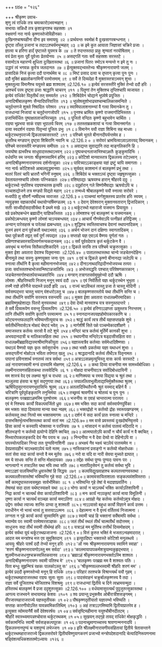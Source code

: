 +++
title = "१२६"

+++
श्रीकृष्ण उवाच-  
शृणु त्वं राधिके तत्र चमत्कारोऽभवन्महान् ।  
सभायाः सन्निधौ तत्र कृशाङ्गाश्च सहस्रशः ॥१  
रुक्षवर्णा नरा नार्यः कृष्णास्तेजोविहीनकाः ।  
दुःखिनश्चाश्रयहीना दीना इव समाययुः ॥२ ॥
प्रार्थयन्तः स्वमोक्षं वै दुःखसागरबन्धनात् ।  
दृष्ट्वा ताँस्तु प्रजानां च तदाऽऽश्चर्यमभून्महत् ॥३ ॥
क इमे कुत आयाता जिज्ञासां चक्रिरे प्रजाः ।  
ज्ञात्वा च हरिणा हार्दं पृष्टास्ते यूयमत्र के ॥४ ॥
ते रुदन्तस्तदा प्राहुः शृण्वतां नरयोषिताम् ।  
वयं प्रेता मृताः पूर्वे पूर्वजाः प्रेतयोनयः ॥५ ॥
असद्गतिं गताः सर्वे सहस्रशः सरस्तटे ।  
वसामोऽत्र महारण्ये क्षुधिता दुःखितास्तथा ॥६ ॥
प्रजानां पितरः स्मोऽत्र मन्यन्ते न इमे तु नः ।  
उद्धारं त्वं भगवन्नः कुर्वत्र जलदानतः ॥७ ॥
ईत्युक्तवद्भ्यस्तेभ्यः श्रीकृष्णनारायणो जलम् ।  
प्रासादिकं निजं कृत्वा ददौ पानार्थमेव च ॥८ ॥
मिष्टं प्रसाद दत्वा च तृप्तान् कृत्वा पुनः पुनः ।  
ददौ मुक्तिं ब्रह्मलोकगामिनीं परमोत्तमाम् ॥९ ॥
सर्वे ते दिव्यदेहा वै मुक्तास्तत्राऽभवन् शुभाः ।  
मुक्ततुल्या विमानैश्च ययुस्ते ब्रह्म शाश्वतम् ॥2.126.१० ॥
इत्येवं सरसस्तीरे मुक्तिं तेभ्यो ददौ हरिः ।  
आश्चर्यं परम दृष्ट्वा प्रजाः श्राद्धानि चाचरन् ॥११ ॥
पितॄणां तेन मुक्तिश्च तृप्तिश्चापि व्यजायत ।  
इत्येवं राधिके! पितृतीर्थं तत् समवर्तत ॥१२ ॥
शिबिदेवेन चोद्याने भूपवेषे प्रपूजितः ।  
अनादिश्रीबालकृष्णः सैन्यादिपरिवारितः ॥१३ ॥
भूपवेषसुशोभाढ्यश्चाम्बालिकासमन्विते ।  
चतुर्दन्तगजे शुक्ले निषादितः परेश्वरः ॥१४॥
स्वामिपालाशनाम्न्यां वै गत्वा विमानकेन तु ।  
राजधान्यां निजायां च चतुर्दन्तगजोपरि ॥१५ ॥
पुनश्च भ्रामितः कृष्णो राजमार्गादिभिस्ततः ।  
प्रजाभिर्वर्धितः पुष्पाक्षतलाजाभिरच्युतः ॥१६ ॥
पूजितो वन्दितः कृष्णो बहुभावेन चार्थितः ।  
राज्ञ्या भूप्रभया साकं राज्ञा भूपालये चिरम् ॥१७ ॥
ततस्ताम्रकशायां च गत्वा विमानमार्गतः ।  
दत्वा स्वदर्शनं राज्ञ्याः पितृभ्यां पूजितः प्रभुः ॥१ ८॥
विमानेन ययौ राज्ञा शिबिना सह माधवः ।  
थर्कूटस्थनृपराज्ये द्विकलाख्यसरस्तटे ॥१९ ॥
पश्चिमे भूतले बीनानदीपर्यन्तमेव ह ।  
कृताँश्च मण्डपान् दृष्ट्वा शिबिराणि नवानि च ॥2.126.२ ० ॥
सरोवरं भ्रामयित्वाऽवाऽतारयद् विमानकम् ।  
पश्चिमे सरसस्तीरे मण्डपस्य समीपतः ॥२ १ ॥
अवाद्यन्त सुवाद्यानि तदा माङ्गलिकानि हि ।  
जयघोषा ह्यभवँश्च साधुवादास्तथाऽभवन् ॥२२॥
पुष्पचन्दनलाजाभिश्चाऽक्षतैः कुङ्कुमादिभिः ।  
वर्धयन्ति स्म जनताः श्रीकृष्णस्वामिनं हरिम् ॥२३॥
कोटिशो मानवास्तत्र द्विकलस्य तटेऽभवन् ।  
अनादिश्रीकृष्णनारायणस्य दर्शनोत्सुकाः ॥२४॥
पावित्र्याऽऽकाङ्क्षया यज्ञं द्रष्टुं चापि समागताः ।  
नरा नार्यः कोटिशस्ते आबालवृद्धमानवाः ॥२५॥
सूर्यवत् काशमानं तं बालकृष्णं प्रभुं तथा ।  
मातरं पितरं चापि भ्रातरौ भगिनीं स्नुषाम् ॥२६ ॥
शिबिदेवं च भक्ताऽग्र्यं दृष्ट्वा जहृषुरुत्सुकाः ।  
देवतायतनश्चापि लोमशः पत्निकाव्रतः ॥२७॥
वशिष्ठाद्याः ऋषयश्च हारान् श्रीहरये ददुः ।  
थर्कूटस्थो नृपतिश्च राज्ञ्यश्चतस्र इत्यपि ॥२८॥
ददुर्हारान् गले विष्णोर्मेषाद्याः ऋषयोऽपि च ।  
पञ्चाशद्योजने तत्र मण्डपो विद्यते महान् ॥२९॥
तन्मध्ये श्रीबालकृष्णो ययौ स्नात्वा सरोवरे ।  
मध्यपीठे तु सौवर्णे न्यषीदच्च व्यराजत ॥2.126.३ ०॥
पञ्चम्यां मार्गशुक्लस्य प्रातरेव हरिः स्वयम् ।  
न्ययुङ्क्त यज्ञकार्यार्थं यथायोग्यर्षिमण्डलम् ॥३ १ ॥
देवान् देवेश्वरान् मुक्तानवतारान् द्विजादिकान् ।  
सतीः साध्वीर्दासदासीर्यथा वै प्रथमे मखे ॥३ २॥
थर्कूटस्थो महाराजो यजमानः प्रियायुतः ।  
वव्रे प्रकोष्ठबन्धेन ब्रह्मादीन् याज्ञिकाँस्ततः ॥३३॥
लोमशश्च नृपं बालकृष्णं च यजमानकम् ।  
प्रकोष्ठेऽबन्धयत् कृष्णो लोमशं चाऽप्यबन्धयत् ॥३४॥
आचार्यं गौणमेवाऽपि पत्नीव्रतं हरिद्विजम् ।  
अन्यान् पारेसहस्रं च पारेलक्षं ह्यबन्धयत् ॥३५॥
शुद्धिश्च स्वस्तिवाचश्च देवानां स्थापनादिकम् ।  
पूजनं हवनं दानं पूर्वक्रतौ यथाऽभवत् ॥३६ ॥
अर्चनं भोजनं दानं दक्षिणाः स्वागतादिकम् ।  
यथा पूर्वक्रतौ तद्वत् सर्वं पूर्णं त्वपद्यत ॥३७॥
सप्ताहो यज्ञ एवाऽयं वैष्णवः पूर्णतां गतः ।  
दक्षिणाश्चान्नवस्त्रादिस्वर्णरूप्यकदानकम् ॥३८॥
सर्वं पूर्ववदेवात्र कृतं थर्कूटकेन वै ।  
अवभृथं च मार्गस्य सितैकादशिकादिने ॥३९॥
द्विकले सरसि तत्र पश्चिमे चक्रुरुत्सुकाः ।  
मुक्ता ईशा अवतारा देवाश्च पितृमानवाः ॥2.126.४० ॥
पातालस्थास्तथा चान्ये जडचेतनदेहिनः ।  
बीनामूले तथा सस्नुः कृष्णयुक्ता जनाः पुनः ॥४१ ॥
एवं च द्विकले कृष्णो बीनानद्या जलेऽपि च ।  
स्नात्वा तीर्थानि वै कृत्वा महीमानानभोजयत् ॥४२॥
दीनाऽनाथदरिद्रादीनभोजयच्च तत्परः ।  
प्रजाः सर्वास्ततश्चाभोजयन्मिष्टान्नजातिभिः ॥४३ ॥
अभोजयद्धरिः पश्चात् परिवेषणकारकान् ।  
जडचेतनवर्गाश्चातर्पयाच्चन्नवारिभिः ॥४४॥
मन्त्रान् तत्रागतसर्वमुमुक्षेभ्यो ददौ ऋषिः ।  
लोमशः .श्रीहरिश्चापि निजान् मनून् स्वयं ददौ ॥४५ ॥
एवं निर्वर्तितो यज्ञः थर्कूटस्थेन भूभृता ।  
तस्मै राज्ञे हरिर्नैजे पादाब्जे प्रददौ हृदि ॥४६ ॥
राज्यं चाऽविचलं त्वस्तु प्रजा ते चास्तु मोदिनी ।  
सर्वसम्पद्भरा चास्तु भवान् वंशधरोऽस्तु च ॥४७॥
बालकृष्णसरस्तोये यथा तीर्थानि सन्ति च ।  
तथा तीर्थानि सर्वाणि सरस्यत्र वसन्त्वपि ॥४८॥
मुक्ता ईशा अवतारा राधालक्ष्मीरमादिकाः ।  
ब्रह्मविष्णुमहेशाद्याः पितरो मुनयस्तथा ॥४९॥
देवा देव्यो मानवाश्च यत्र सस्नुस्तदन्तरे ।  
ते सर्वे दिव्यरूपेण वसन्तु दिव्यरूपिणः ॥2.126.५० ॥
इत्येवं हरिणाऽऽज्ञप्ता ऊषुस्तत्र निरन्तरम् ।  
तानि तीर्थानि सर्वाणि कृतानि परमात्मना ॥५ १॥
स्नानदानजपयज्ञहोमोपकारकाणि च ।  
कोट्यनन्तफलदानि भविष्यन्तीत्युवाच सः ॥५२॥
श्राद्धं कार्यं त्वत्र तीर्थे यज्ञसप्ताहके शुभे ।  
सर्वतीर्थनिवासेऽत्र मोक्षदं चेष्टदं भवेत् ॥५ ३ ॥
मार्गशीर्षे सिते पक्षे पञ्चम्येकादशीक्षणे ।  
समाजस्तत्र कर्तव्यः सरसो वै तटे शुभे ॥५४॥
मन्दिरं चात्र कर्तव्यं मूर्तिर्मे कानकी शुभा ।  
अभयदानदात्री च मालिकासहिता तथा ॥५५ ॥
स्थापनीया मन्दिरेऽत्र षड्दासीसहिता वरा ।  
राधालक्ष्मीब्रह्मविद्यारमाश्रीमाणिकीयुता ॥५६॥
यज्ञास्त्वत्रैव कर्तव्याः सर्वमेधादिवैष्णवाः ।  
यथाऽयं वैष्णवो यज्ञः कृतः सर्वसुरार्चनः ॥५७॥
तथा भक्तैः प्रकर्तव्या यज्ञा यथाधनं शुभाः ।  
असद्गतीनां मोक्षोऽत्र भविता तर्पणात् खलु ॥५८॥
श्राद्धदानादि कर्तव्यं तीर्थेऽत्र पितृनामतः ।  
पापानां प्रविनाशार्थं स्नातव्यं त्वत्र सर्वथा ॥५९॥
अत्राऽऽसन्नमृत्युभिस्तु वासः कार्यः सरस्तटे ।  
अहं नारायणस्वामी मन्त्रं दास्यामि मोक्षणम् ॥2.126.६ ० ॥
कथा दिव्या वाचनीया मम सामर्थ्यबोधिकाः ।  
लक्ष्मीनारायणसंहिताकथा तत्त्ववेदिभिः ॥६ १ ॥
मोक्षदा वाचनीयाऽत्र सर्वादिबोधदायिनी ।  
मम शास्त्रं वेद एव लक्ष्म्या श्रुतं च राधया ॥६ २॥
माणिक्यया च रमया विद्यया च श्रुतं तथा ।  
मञ्जुलया हंसया च श्रुतं सद्गुणया तथा ॥६३॥
जयाललिताभूलीलाद्याभिर्मुक्तैस्तथा श्रुतम् ।  
ऋषिपितृसुरनारायणभूवासिभिः श्रुतम् ॥६४॥
अतलादिस्थितैरन्यैः श्रुतं यस्माद् बहिर्न वै ।  
चरित्राणि पूर्वपूर्वङ्कृतानि तनुभिर्मया ॥६५॥
तच्छ्रव्यं श्रावणीयं च श्रोतव्यं च पुनः पुनः ।  
बालकृष्णः परब्रह्माऽहमस्मि पुरुषोत्तमः ॥६६॥
भजनीयः स एवाहं चान्तरात्मा परात्परः ।  
एवं मे निश्चयः कार्यो विकल्पवर्जितो ध्रुवः ॥६७॥
मम भक्तिः सदा कार्या सर्वस्वार्पणपूर्विका ।  
मम भक्ताः सदा दिव्यतया मान्या यथा न्वहम् ॥६८॥
भक्तद्रोहो न कर्तव्यो द्रोहः स्वरूपखण्डनम् ।  
कर्तव्यस्तु तथा नित्यो मम भक्तसमागमः ॥६९॥
दर्शनं मे सदा कार्यं प्रातः स्नात्वा च मन्दिरे ।  
दासभक्तिर्भृत्यभक्तिस्तथा कार्या सतां मम ॥2.126.७०॥
मम वासे प्रवस्तव्यं दुःखदोषनिवृत्तये ।  
हिंसा कार्या न कस्यापि भोक्तव्या न परस्त्रियः ॥७ १ ॥
मांसादनं न कर्तव्यं पातव्यं मदिरादि न ।  
शीलभङ्गो न कर्तव्यो ह्ययोग्ये देहिनि क्वचित् ॥७२॥
आत्मघातोऽपि कार्यो न चौर्यं कार्यं न वै क्वचित् ।  
मिथ्यारोपकलङ्कादि देयं नैव पराय च ॥७३ ॥
निन्दनीया न वै देवा देव्यो वा देहिनोऽपि वा ।  
पापस्योत्पादिका निन्दा ततः पुण्यविनाशिनी ॥७४॥
अभक्ष्यं नैव भक्ष्यं चाऽपेयं पातव्यमेव न ।  
देवप्रसादहीनं चाऽभक्ष्याऽपेयं यतो मतम् ॥७५॥
नास्तिकानां प्रसङ्गो न कर्तव्यो मोक्षरोधकः ।  
सतां सेवा सदा कार्या सन्तो वै मम मूर्तयः ॥७६॥
नरो वा यदि वा नारी सेवया मुच्यते ह्यघात् ।  
मम ये साधवः सन्ति ते सन्ति मोक्षदायकाः ॥७७॥
तद्देहः सर्वथा पुण्यः पुण्यदः पावनः परः ।  
भागत्यागो न तत्राऽस्ति यथा मयि तथा सति ॥७८॥
मातापितृसेवनं तु कर्तव्यं सर्वथा भुवि ।  
ममाऽऽज्ञां पालयिष्यन्ति ध्रुवास्तेषां हि सिद्धयः ॥७९ ॥
कल्पविद्युत्प्रवाहाश्च कल्पतत्त्वाणवस्तथा ।  
कल्पवल्लीरसास्तेषां भविष्यन्ति गृहे सदा ॥2.126.८०॥
कामावसायिताशालाः सङ्कल्पवंशविस्तराः ।  
सर्वे कामदुघास्तत्त्वसमूहाः सार्वभौमिकाः ॥८ १ ॥
भविष्यन्ति गृहे तेषां ये मदाज्ञाप्रवर्तिनः ।  
तेषामहं सदा दाता यथेष्टस्याक्षरे यथा ॥८२॥
भोगाः कार्या न चाऽत्यर्थं भक्तिः कार्याऽतिशायिनी ।  
निद्रा कार्या न चात्यर्थं सेवा कार्याऽतिशायिनी ॥८३ ॥
मनः कार्यं नाऽपकृष्टं कार्या माया विमूलिनी ।  
तृष्णा कार्या न चात्यर्थं वाञ्च्छा कार्या ममाऽतिगा ॥८४॥
आग्रहो नेह कर्तव्यः कर्तव्योऽमुत्र मोक्षदः ।  
उद्वेगः सर्वथा त्याज्यः शान्तिः प्राप्या तु शाश्वती ॥८५॥
नाऽऽयासो बहुधा कार्यो विज्ञाने कार्य उत्तमः ।  
पराधीनेन नो भाव्यं भाव्यं तु सत्तयाऽऽत्मनः ॥८६ ॥
देहात्मना न वै वृत्त्यं वर्तितव्यं निजात्मना ।  
लग्नता न गृहे कार्या कार्या सुस्वामिनि ध्रुवा ॥८७॥
स्वामी चाहं हि भक्तानां सर्वेषामपि सर्वथा ।  
भवाम्येव परः स्वामी परमेश्वरसञ्ज्ञकः ॥८८॥
जलं तीर्थं स्थलं तीर्थं चात्मतीर्थं सदोत्तमम् ।  
साधुजनः सदा तीर्थं स्वामी तीर्थमहं हरिः ॥८९॥
यत्राऽहं मम मूर्तिश्च तत्तीर्थं दिव्यमोक्षदम् ।  
इत्येवं सर्वथा यूयं थर्कूटस्थप्रजाजनाः ॥2.126.९ ०॥
वित्तं कुरुत भक्तिं मे भजताऽन्वहमादरात् ।  
आदत्त मम मन्त्रांश्च मत्त एव सुमुक्तिदान् ॥९१ ॥
इत्युपदिष्टा भक्तास्ते कोटिशो मनुलब्धये ।  
आययुः श्रीहरेः पार्श्वं ददौ तेभ्यो मनून् हरिः ॥१२॥
'ओं नमः श्रीकृष्णनारायणाय स्वामिने स्वाहा' ।  
'शरणं श्रीकृष्णनारायणोऽस्तु मम सर्वदा' ॥९३॥
'कालमायापापकर्मशत्रुयाम्यकुहृद्भयात् ।  
शूलमीनध्वजधनुश्चक्रस्वस्तिकवानव ॥९४॥
'ब्रह्माऽहं श्रीकृष्णनारायणभक्तोऽस्मि शाश्वतः ।  
अनादिश्रीकृष्णनारायणः स्वामी पतिश्च मे' ॥९५॥
'बालकृष्णः परब्रह्म मम वै शाश्वतः पतिः ।  
पिता बन्धुः सुहृन्मित्रं रक्षकः पालकोऽस्तु सः' ॥९६॥
'श्रीकृष्णवल्लभस्वामी श्रीहरिः शरणं मम' ।  
इत्येवं प्रददौ कृष्णस्तेभ्यो मनून् हि राधिके ॥९७॥
परिहारं ततश्चक्रे विश्रान्त्यर्थं ययौ गृहम् ।  
थर्कूटस्थमहाराजस्तथा राज्ञ्यः सुताः सुताः ॥९८॥
पादसंवाहनं चक्रुर्बालकृष्णस्य वै तदा ।  
राज्ञा सर्वे पूजिताश्च भोजिताश्च विशश्रमुः ॥९९॥
राजधान्यां द्वितीये च दिने त्वभ्रामयन्मुदा ।  
हस्तिस्थं बालकृष्णं वै प्रजा ददृशुरुत्सुकाः ॥2.126.१०० ॥
वर्धयामासुरत्यर्थं पुपूजुरुत्सुकास्तथा ।  
आगत्य राजभवने सभायामाह केशवः ॥१०१ ॥
श्वः प्रयान्तु प्रभुक्त्वैव ओबीरात्रीशसङ्गमम् ।  
वीरजारमहाराजराज्ये यज्ञस्तृतीयकः ॥१ ०२॥
पौषकृष्णतृतीयातो यज्ञारम्भो भविष्यति ।  
सप्ताहः कारणीयोऽस्ति यावन्नवमिकातिथिम् ॥१०३ ॥
अहं तत्राऽऽगमिष्यामि द्वितीयाप्रातरेव ह ।  
इत्युक्ता व्योमयानैर्वै सर्वे देवेश्वरर्षयः ॥१ ०४॥
सर्वसृष्टिमहीमाना ययुश्चौबीनदीतटम् ।  
श्रीहरिं स्वास्थ्यमापन्नश्चोवास थर्कुटस्थकम् ॥१ ०५॥
सुखयन् तद्गृहे तावद् राधिके! मोक्षकृद्धरिः ।  
सर्वकामनिधिः स्वामी सर्वसङ्कल्पपूरकः ॥१ ०६॥
पठनाच्छ्रवणाच्चास्य श्रावणान्मननादपि ।  
द्विकलस्नानपुण्यं च यशपुण्यं लभेज्जनः ॥१ ०७॥
इति श्रीलक्ष्मीनारायणीयसंहितायां द्वितीये त्रेतासन्ताने थर्कूटस्थमहाराजराज्ये द्विकलसरोवरे द्वितीयविष्णुयागकरणं प्रजाभ्यो मन्त्रोपदेशदानादि चेत्यादिनिरूपणनामा षड्विंशत्यधिकशततमोऽध्यायः ॥१२६ ॥
    
